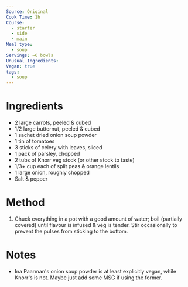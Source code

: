 ```yaml
---
Source: Original
Cook Time: 1h
Course:
  - starter
  - side
  - main
Meal type:
  - soup
Servings: ~6 bowls
Unusual Ingredients: 
Vegan: true
tags:
  - soup
---
```

# Ingredients

- 2 large carrots, peeled & cubed
- 1/2 large butternut, peeled & cubed
- 1 sachet dried onion soup powder
- 1 tin of tomatoes
- 3 sticks of celery with leaves, sliced
- 1 pack of parsley, chopped
- 2 tubs of Knorr veg stock (or other stock to taste)
- 1/3+ cup each of split peas & orange lentils
- 1 large onion, roughly chopped
- Salt & pepper

# Method

1. Chuck everything in a pot with a good amount of water; boil (partially covered) until flavour is infused & veg is tender. Stir occasionally to prevent the pulses from sticking to the bottom.

# Notes

- Ina Paarman's onion soup powder is at least explicitly vegan, while Knorr's is not. Maybe just add some MSG if using the former.